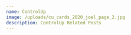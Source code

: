 ```yaml
---
name: ControlUp
image: /uploads/cu_cards_2020_joel_page_2.jpg
description: ControlUp Related Posts
---
```

